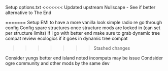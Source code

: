 Setup options.txt
<<<<<<< Updated upstream
Nullscape - See if better alternative to The End

=======
Setup EMI to have a more vanilla look
simple radio re go through config
Config spare structures once structure mods are locked in (can set per structure limits)
If i go with better end make sure to grab dynamic tree compat 
review ecologics if it goes in dynamic tree compat
>>>>>>> Stashed changes

Consider yungs better end island noted incompats may be issue
Condsider ogre community and other mods by the same dev